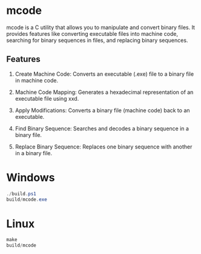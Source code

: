 # mcode

mcode is a C utility that allows you to manipulate and convert binary files. It provides features like converting executable files into machine code, searching for binary sequences in files, and replacing binary sequences.

## Features

1. Create Machine Code: Converts an executable (.exe) file to a binary file in machine code.

2. Machine Code Mapping: Generates a hexadecimal representation of an executable file using xxd.

3. Apply Modifications: Converts a binary file (machine code) back to an executable.

4. Find Binary Sequence: Searches and decodes a binary sequence in a binary file.

5. Replace Binary Sequence: Replaces one binary sequence with another in a binary file.

# Windows

```powershell
./build.ps1
build/mcode.exe
```

# Linux

```powershell
make
build/mcode
```